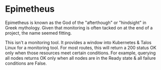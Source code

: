 # Epimetheus

Epimetheus is known as the God of the "afterthough" or "hindsight" in Greek
mythology. Given that monitoring is often tacked on at the end of a project,
the name seemed fitting.

This isn't a monitoring tool. It provides a window into Kubernetes & Talos
Linux for a monitoring tool. For most routes, this will return a 200 status
OK only when those resources meet certain conditions. For example, querying
all nodes returns OK only when all nodes are in the Ready state & all failure
conditions are False.


